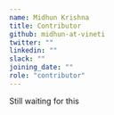 ```yaml
---
name: Midhun Krishna
title: Contributor
github: midhun-at-vineti
twitter: ""
linkedin: ""
slack: ""
joining_date: ""
role: "contributor"
---
```


Still waiting for this

